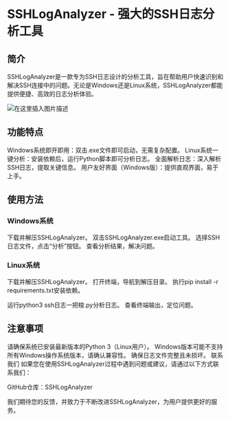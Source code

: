 # SSHLogAnalyzer - 强大的SSH日志分析工具

## 简介

SSHLogAnalyzer是一款专为SSH日志设计的分析工具，旨在帮助用户快速识别和解决SSH连接中的问题。无论是Windows还是Linux系统，SSHLogAnalyzer都能提供便捷、高效的日志分析体验。

![在这里插入图片描述](https://i-blog.csdnimg.cn/direct/270a738008b04058810e167b8c102c91.png#pic_center)


## 功能特点

Windows系统即开即用：双击.exe文件即可启动，无需复杂配置。
Linux系统一键分析：安装依赖后，运行Python脚本即可分析日志。
全面解析日志：深入解析SSH日志，提取关键信息。
用户友好界面（Windows版）：提供直观界面，易于上手。

## 使用方法

### Windows系统

下载并解压SSHLogAnalyzer。
双击SSHLogAnalyzer.exe启动工具。
选择SSH日志文件，点击“分析”按钮。
查看分析结果，解决问题。

### Linux系统

下载并解压SSHLogAnalyzer。
打开终端，导航到解压目录。
执行pip install -r requirements.txt安装依赖。

运行python3 ssh日志一把梭.py分析日志。
查看终端输出，定位问题。


## 注意事项

请确保系统已安装最新版本的Python 3（Linux用户）。
Windows版本可能不支持所有Windows操作系统版本，请确认兼容性。
确保日志文件完整且未损坏。
联系我们
如果您在使用SSHLogAnalyzer过程中遇到问题或建议，请通过以下方式联系我们：

GitHub仓库：SSHLogAnalyzer

我们期待您的反馈，并致力于不断改进SSHLogAnalyzer，为用户提供更好的服务。
